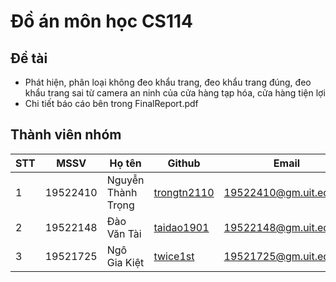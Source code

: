 # Đồ án môn học CS114
## Đề tài
- Phát hiện, phân loại không đeo khẩu trang, đeo khẩu trang đúng, đeo khẩu trang sai từ camera an ninh của cửa hàng tạp hóa, cửa hàng tiện lợi 
- Chi tiết báo cáo bên trong FinalReport.pdf
## Thành viên nhóm
|STT|MSSV|Họ tên|Github|Email|
|---|----|------|------|-----|
|1|19522410|Nguyễn Thành Trọng|[trongtn2110](https://github.com/trongtn2110)|19522410@gm.uit.edu.vn|
|2|19522148|Đào Văn Tài|[taidao1901](https://github.com/Uranium1901)|19522148@gm.uit.edu.vn|
|3|19521725|Ngô Gia Kiệt|[twice1st](https://github.com/twice1st)|19521725@gm.uit.edu.vn|
